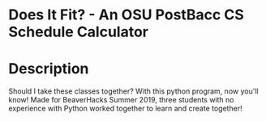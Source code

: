 # Does It Fit? - An OSU PostBacc CS Schedule Calculator

# Description
Should I take these classes together? With this python program, now you'll know! Made for BeaverHacks Summer 2019, three students with no experience with Python worked together to learn and create together!

